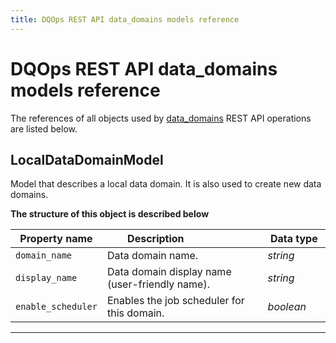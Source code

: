 ```yaml
---
title: DQOps REST API data_domains models reference
---
```

# DQOps REST API data_domains models reference
The references of all objects used by [data_domains](../operations/data_domains.md) REST API operations are listed below.


## LocalDataDomainModel
Model that describes a local data domain. It is also used to create new data domains.


**The structure of this object is described below**


|&nbsp;Property&nbsp;name&nbsp;|&nbsp;Description&nbsp;&nbsp;&nbsp;&nbsp;&nbsp;&nbsp;&nbsp;&nbsp;&nbsp;&nbsp;&nbsp;&nbsp;&nbsp;&nbsp;&nbsp;&nbsp;&nbsp;&nbsp;&nbsp;&nbsp;&nbsp;|&nbsp;Data&nbsp;type&nbsp;|
|---------------|---------------------------------|-----------|
|<span class="no-wrap-code">`domain_name`</span>|Data domain name.|*string*|
|<span class="no-wrap-code">`display_name`</span>|Data domain display name (user-friendly name).|*string*|
|<span class="no-wrap-code">`enable_scheduler`</span>|Enables the job scheduler for this domain.|*boolean*|


___

